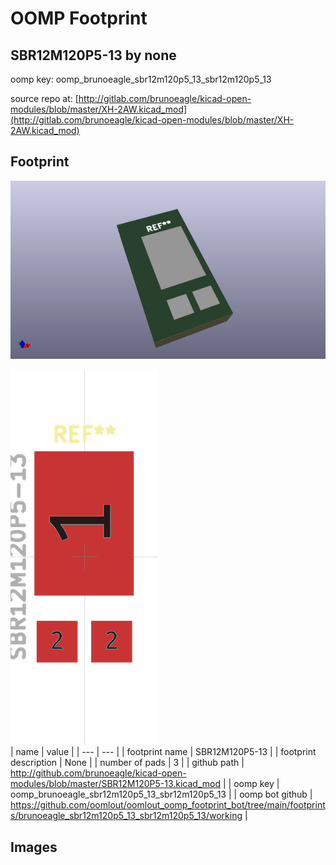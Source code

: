 # OOMP Footprint  
## SBR12M120P5-13  by none  
  
oomp key: oomp_brunoeagle_sbr12m120p5_13_sbr12m120p5_13  
  
source repo at: [http://gitlab.com/brunoeagle/kicad-open-modules/blob/master/XH-2AW.kicad_mod](http://gitlab.com/brunoeagle/kicad-open-modules/blob/master/XH-2AW.kicad_mod)  
## Footprint  
  
[![working_kicad_pcb_3d.png](working_kicad_pcb_3d_600.png)](working_kicad_pcb_3d.png)  
  
[![working.png](working_600.png)](working.png)  
| name | value | 
| --- | --- | 
| footprint name | SBR12M120P5-13 | 
| footprint description | None | 
| number of pads | 3 | 
| github path | http://github.com/brunoeagle/kicad-open-modules/blob/master/SBR12M120P5-13.kicad_mod | 
| oomp key | oomp_brunoeagle_sbr12m120p5_13_sbr12m120p5_13 | 
| oomp bot github | https://github.com/oomlout/oomlout_oomp_footprint_bot/tree/main/footprints/brunoeagle_sbr12m120p5_13_sbr12m120p5_13/working | 
## Images  

